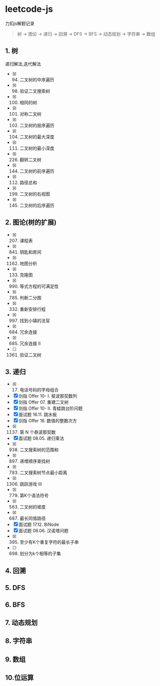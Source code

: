 # leetcode-js
力扣js解题记录

> 树 -> 图论 -> 递归 -> 回溯 -> DFS -> BFS -> 动态规划 -> 字符串 -> 数组  

## 1. 树  
递归解法,迭代解法  
 - [x] 94. 二叉树的中序遍历
 - [x] 98. 验证二叉搜索树
 - [x] 100. 相同的树
 - [x] 101. 对称二叉树
 - [x] 102. 二叉树的层序遍历
 - [x] 104. 二叉树的最大深度
 - [x] 111. 二叉树的最小深度
 - [x] 226. 翻转二叉树
 - [x] 144. 二叉树的前序遍历
 - [x] 112. 路径总和
 - [x] 199. 二叉树的右视图
 - [x] 145. 二叉树的后序遍历
## 2. 图论(树的扩展)
 - [x] 207. 课程表
 - [x] 841. 钥匙和房间
 - [x] 1162. 地图分析
 - [x] 133. 克隆图
 - [x] 990. 等式方程的可满足性
 - [x] 785. 判断二分图
 - [x] 332. 重新安排行程
 - [x] 997. 找到小镇的法官
 - [x] 684. 冗余连接
 - [x] 685. 冗余连接 II
 - [ ] 1361. 验证二叉树
## 3. 递归
 - [x] 17. 电话号码的字母组合
 - [x] 剑指 Offer 10- I. 斐波那契数列
 - [x] 剑指 Offer 07. 重建二叉树
 - [x] 剑指 Offer 10- II. 青蛙跳台阶问题
 - [x] 面试题 16.11. 跳水板
 - [x] 剑指 Offer 16. 数值的整数次方
 - [x] 1137. 第 N 个泰波那契数
 - [x] 面试题 08.05. 递归乘法
 - [x] 938. 二叉搜索树的范围和
 - [x] 897. 递增顺序查找树
 - [x] 783. 二叉搜索树节点最小距离
 - [x] 1306. 跳跃游戏 III
 - [x] 779. 第K个语法符号
 - [x] 563. 二叉树的坡度
 - [x] 687. 最长同值路径
 - [x] 面试题 17.12. BiNode
 - [x] 面试题 08.06. 汉诺塔问题
 - [x] 395. 至少有K个重复字符的最长子串
 - [ ] 698. 划分为k个相等的子集
## 4. 回溯
## 5. DFS
## 6. BFS
## 7. 动态规划
## 8. 字符串
## 9. 数组
## 10.位运算